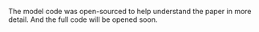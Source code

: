 The model code was open-sourced to help understand the paper in more detail. And the full code will be opened soon.
